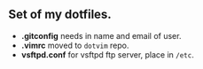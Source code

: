 ##  Set of my dotfiles.

-   **.gitconfig** needs in name and email of user.
-   **.vimrc** moved to `dotvim` repo.
-	**vsftpd.conf** for vsftpd ftp server, place in `/etc`.

